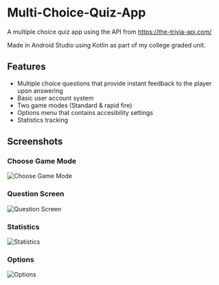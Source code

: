 # Multi-Choice-Quiz-App
A multiple choice quiz app using the API from https://the-trivia-api.com/ 

Made in Android Studio using Kotlin as part of my college graded unit.

## Features
* Multiple choice questions that provide instant feedback to the player upon answering
* Basic user account system
* Two game modes (Standard & rapid fire)
* Options menu that contains accesibility settings
* Statistics tracking

## Screenshots
### Choose Game Mode
![Choose Game Mode](/Screenshots/1.jpg?raw=true "Choose Game Mode") 
### Question Screen
![Question Screen](/Screenshots/2.jpg?raw=true "Question Screen")
### Statistics
![Statistics](/Screenshots/3.jpg?raw=true "Statistics")
### Options
![Options](/Screenshots/4.jpg?raw=true "Options")
